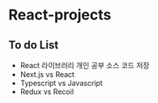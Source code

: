 # React-projects
## To do List
- React 라이브러리 개인 공부 소스 코드 저장
- Next.js vs React
- Typescript vs Javascript
- Redux vs Recoil